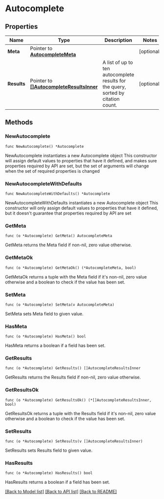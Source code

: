 # Autocomplete

## Properties

Name | Type | Description | Notes
------------ | ------------- | ------------- | -------------
**Meta** | Pointer to [**AutocompleteMeta**](AutocompleteMeta.md) |  | [optional] 
**Results** | Pointer to [**[]AutocompleteResultsInner**](AutocompleteResultsInner.md) | A list of up to ten autocomplete results for the query, sorted by citation count. | [optional] 

## Methods

### NewAutocomplete

`func NewAutocomplete() *Autocomplete`

NewAutocomplete instantiates a new Autocomplete object
This constructor will assign default values to properties that have it defined,
and makes sure properties required by API are set, but the set of arguments
will change when the set of required properties is changed

### NewAutocompleteWithDefaults

`func NewAutocompleteWithDefaults() *Autocomplete`

NewAutocompleteWithDefaults instantiates a new Autocomplete object
This constructor will only assign default values to properties that have it defined,
but it doesn't guarantee that properties required by API are set

### GetMeta

`func (o *Autocomplete) GetMeta() AutocompleteMeta`

GetMeta returns the Meta field if non-nil, zero value otherwise.

### GetMetaOk

`func (o *Autocomplete) GetMetaOk() (*AutocompleteMeta, bool)`

GetMetaOk returns a tuple with the Meta field if it's non-nil, zero value otherwise
and a boolean to check if the value has been set.

### SetMeta

`func (o *Autocomplete) SetMeta(v AutocompleteMeta)`

SetMeta sets Meta field to given value.

### HasMeta

`func (o *Autocomplete) HasMeta() bool`

HasMeta returns a boolean if a field has been set.

### GetResults

`func (o *Autocomplete) GetResults() []AutocompleteResultsInner`

GetResults returns the Results field if non-nil, zero value otherwise.

### GetResultsOk

`func (o *Autocomplete) GetResultsOk() (*[]AutocompleteResultsInner, bool)`

GetResultsOk returns a tuple with the Results field if it's non-nil, zero value otherwise
and a boolean to check if the value has been set.

### SetResults

`func (o *Autocomplete) SetResults(v []AutocompleteResultsInner)`

SetResults sets Results field to given value.

### HasResults

`func (o *Autocomplete) HasResults() bool`

HasResults returns a boolean if a field has been set.


[[Back to Model list]](../README.md#documentation-for-models) [[Back to API list]](../README.md#documentation-for-api-endpoints) [[Back to README]](../README.md)


